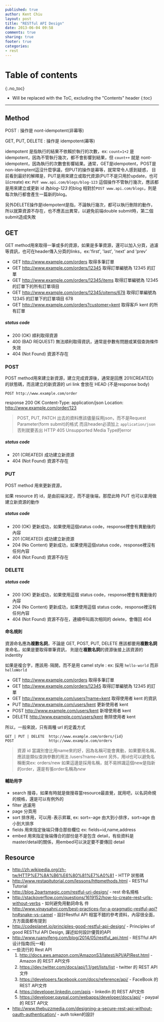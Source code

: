 ```yaml
---
published: true
author: Kent Chiu
layout: post
title: "RESTful API Design"
date: 2013-06-04 09:58
comments: true
sharing: true
footer: true
categories: 
- rest 
---
```


# Table of contents
{:.no_toc}

* Will be replaced with the ToC, excluding the "Contents" header
{:toc}

----------------------------------------------------------------


## Method


POST : 操作是 nont-idempotent(非幕等)

GET, PUT, DELETE  : 操作是 idempotent(幕等)



idempotent 是指執行的結果不依賴於執行的次數，ex: `count=1+2` 是 idempotent，因為不管執行幾次，都不會影響到結果，但 `count++` 就是 nont-idempotent，因為執行的次數會影響結果。通常，GET是idempotent，POST是non-idemptent這沒什麼爭議，但PUT的操作是幕等，就常常令人感到疑惑，
目前看到最好的解釋是，PUT是用來建立或取代資源(PUT不是只用於update，也可以create)
ex: `PUT www.api.com/blogs/blog-123` 這個操作不管執行幾次，應該都是用來建立或更新 id 為*blog-123* 的blog
相對於`POST www.api.com/blogs`，則是每次執行都會產生一篇新的blog。

另外DELETE操作是idempotent是指，不論執行幾次，都可以執行刪除的動作，所以就算資源不存在，也不應丟出異常，以避免前端double submit時，第二個submit造成失敗


## GET

GET method用來取得一筆或多的資源，如果是多筆資源，還可以加入分頁，過濾等資訊，也可在header傳入分頁的links，ex:'first', 'last', 'next' and 'prev'

* 	GET 	http://www.example.com/orders			  				取得多筆訂單
* 	GET 	http://www.example.com/orders/12345       				取得訂單編號為 12345 的訂單
* 	GET 	http://www.example.com/orders/12345/items      			取得訂單編號為 12345 的訂單下的所有訂單項目
* 	GET 	http://www.example.com/orders/12345/oitems/678      	取得訂單編號為 12345 的訂單下的訂單項目 678
* 	GET 	http://www.example.com/orders?customer=kent    			取得客戶 kent 的所有訂單

##### status code

*	200 (OK) 			順利取得資源
*	400 (BAD REQUEST) 	無法順利取得資訊，通常是參數有問題或某個查詢條件失效
*	404 (Not Found) 	資源不存在


### POST

POST method用來建立新資源，建立完成資源後，通常是回應 201(CREATED) 的狀態碼，而且建立的新資源的 uri link 會放在 HEAD (不是response body)


	POST http://www.example.com/order


response
	200 OK
	Content-Type: application/json
	Location: http://www.example.com/order/123	


> POST, PUT, PATCH 出去的資料應該儘量採用json，而不是Request Parameter(form submit)的格式
> 而且header必須加上 `application/json` 否則就要丟出 HTTP 405 Unsupported Media Type的error

##### status code

*	201 (CREATED) 		成功建立新資源
*	404 (Not Found) 	資源不存在


### PUT
POST method 用來更新資源，

如果 resource 的 id，是由前端決定，而不是後端，那麼此時 PUT 也可以拿用做建立新資源的動作

##### status code

*   200 (OK) 			更新成功，如果使用這個status code，response裡會有異動後的內容
*	201 (CREATED) 		成功建立新資源
* 	204 (No Content)    更新成功，如果使用這個status code，response裡沒有任何內容
*	404 (Not Found) 	資源不存在



### DELETE





##### status code

*   200 (OK) 			更新成功，如果使用這個 status code，response裡會有異動後的內容
* 	204 (No Content)    更新成功，如果使用這個 status code，response裡沒有任何內容
*	404 (Not Found) 	資源不存在，連續呼叫兩次相同的 delete，會傳回 404


#### 命名規則

資源命名應為**複數名詞**，不論是 GET, POST, PUT, DELETE 應該都要用**複數名詞**來命名，如果是要取得單筆資訊，
則是在**複數名詞**的資源後接上該資源的indentity

如果是複合字，應該用`-`隔開，而不是用 camel style : ex: 採用 `hello-world` 而非 `helloWorld`


* 	GET 	http://www.example.com/orders			  取得多筆訂單
* 	GET 	http://www.example.com/orders/12345       取得訂單編號為 12345 的訂單
* 	GET 	http://www.example.com/users?name=kent    取得使用者 kent 的資訊
*  	PUT 	http://www.example.com/users/kent         更新使用者 kent
*   POST 	http://www.example.com/users/kent         新增使用者 kent
*   DELETE	http://www.example.com/users/kent         刪除使用者 kent

所以，一般來說，只有兩種 url 的定義方式

	GET | PUT | DELETE 	http://www.example.com/orders/{id}
	POST 				http://www.example.com/orders

> 資源 id 當識別會比用name來的好，因為名稱可能會異動，如果要用名稱，應該是類似查詢參數的用法 /users?name=kent
> 另外，用id也可以避免名稱衝突ex: orders/new 如果這邊是採用名稱，就不易辨識這個new是指新的order，還是有張order名稱為*new*

#### 輔助用字
- search 搜尋，如果有時就是做搜尋當resource最直覺，就用吧，以名詞命規的規格，還是可以有例外的
- filter 過濾用
- page   分頁用
- sort   排序用，可以用`-`表示昇冪, ex: sort=-age 由大到小排序，sort=age 由小到大排序
- fields 用來指定後端只傳合那些欄位  ex: fields=id,name,address
- embed  用來指定後端傳合的部份是不是包含 detail，有些資料是master/detail的關係，用embed可以決定要不要傳回 detail

## Resource

- 	<http://zh.wikipedia.org/zh-tw/HTTP%E7%8A%B6%E6%80%81%E7%A0%81> - HTTP 狀態碼
-	<http://www.restapitutorial.com/lessons/httpmethods.html>  - RESTful Tutorial
-	<http://blog.2partsmagic.com/restful-uri-design/> - rest 命名規格
-	<http://stackoverflow.com/questions/1619152/how-to-create-rest-urls-without-verbs> - 如何避免用動詞命名
件
- 	<http://www.vinaysahni.com/best-practices-for-a-pragmatic-restful-api?hn#snake-vs-camel> - 設計Restful API 相當不錯的參考資料，內容很全面，方方面面都有提到
-   <http://codeplanet.io/principles-good-restful-api-design/> - Principles of good RESTful API Design, 譂述如何設計優質的API
-   <http://www.ruanyifeng.com/blog/2014/05/restful_api.html> - RESTful API 设计指南(阮一峰)
- 	一些流行的 Rest API
	1.   <http://docs.aws.amazon.com/AmazonS3/latest/API/APIRest.html> - Amazon 的 REST API文件
	2.   <https://dev.twitter.com/docs/api/1.1/get/lists/list> - twitter 的 REST API文件
	3.   <https://developers.facebook.com/docs/reference/api/> - FaceBook 的 REST API文件
	4.   <https://developer.linkedin.com/apis> - linkedin 的 REST API文件
	5.   <https://developer.paypal.com/webapps/developer/docs/api/> - paypal  的 REST API文
- 	<http://www.thebuzzmedia.com/designing-a-secure-rest-api-without-oauth-authentication/> - auth token的設計	